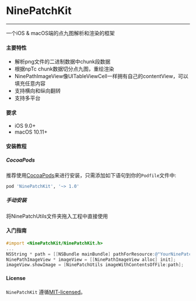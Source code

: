 # NinePatchKit

----------------

一个iOS & macOS端的点九图解析和渲染的框架

#### 主要特性
* 解析png文件的二进制数据中chunk段数据
* 根据npTc chunk数据切分点九图，重绘渲染
* NinePathImageView像UITableViewCell一样拥有自己的contentView，可以填充任意内容
* 支持横向和纵向翻转
* 支持多平台

#### 要求

* iOS 9.0+
* macOS 10.11+


#### 安装教程

##### CocoaPods

推荐使用[CocoaPods](https://cocoapods.org)来进行安装，只需添加如下语句到你的`Podfile`文件中:

```ruby
pod 'NinePatchKit', '~> 1.0'
```

##### 手动安装

将NinePatchUtils文件夹拖入工程中直接使用

#### 入门指南

```objective-c
#import <NinePatchKit/NinePatchKit.h>
...
NSString * path = [[NSBundle mainBundle] pathForResource:@"YourNinePatchImageName" ofType:@"png"];
NinePathImageView * imageView = [[NinePathImageView alloc] init];
imageView.showImage = [NinePatchUtils imageWithContentsOfFile:path];
```

#### License

`NinePatchKit` 遵循[MIT-licensed](https://github.com/zxinsunshine/NinePatchKit/blob/master/LICENSE)。
